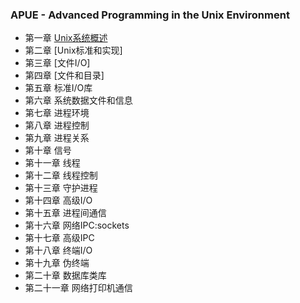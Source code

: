 ### APUE - Advanced Programming in the Unix Environment

* 第一章 [Unix系统概述](https://github.com/walkerqiao/walkman/blob/master/docs/APUE/chapter_1.md)
* 第二章 [Unix标准和实现]
* 第三章 [文件I/O]
* 第四章 [文件和目录]
* 第五章 标准I/O库
* 第六章 系统数据文件和信息
* 第七章 进程环境
* 第八章 进程控制
* 第九章 进程关系
* 第十章 信号
* 第十一章 线程
* 第十二章 线程控制
* 第十三章 守护进程
* 第十四章 高级I/O
* 第十五章 进程间通信
* 第十六章 网络IPC:sockets
* 第十七章 高级IPC
* 第十八章 终端I/O
* 第十九章 伪终端
* 第二十章 数据库类库
* 第二十一章 网络打印机通信
